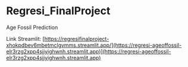 # Regresi_FinalProject
Age Fossil Prediction

Link Streamlit: [https://regresifinalproject-xhokpdbev6mbetmclgvmms.streamlit.app/](https://regresi-ageoffossil-elr3rzg2xpp4sjjyighwnh.streamlit.app)](https://regresi-ageoffossil-elr3rzg2xpp4sjjyighwnh.streamlit.app)
